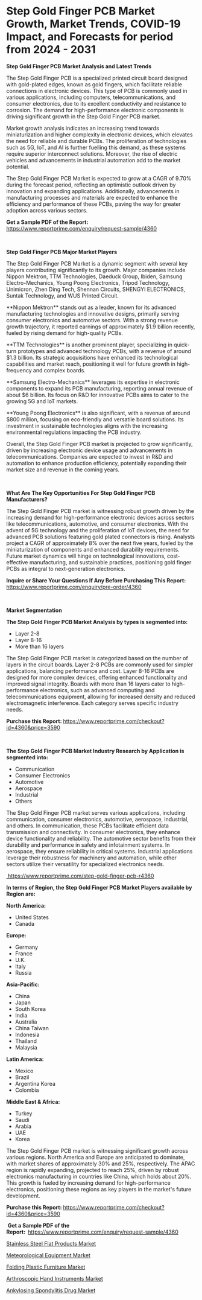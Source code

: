 <p><h1>Step Gold Finger PCB Market Growth, Market Trends, COVID-19 Impact, and Forecasts for period from 2024 - 2031</h1></p><p><strong>Step Gold Finger PCB Market Analysis and Latest Trends</strong></p>
<p><p>The Step Gold Finger PCB is a specialized printed circuit board designed with gold-plated edges, known as gold fingers, which facilitate reliable connections in electronic devices. This type of PCB is commonly used in various applications, including computers, telecommunications, and consumer electronics, due to its excellent conductivity and resistance to corrosion. The demand for high-performance electronic components is driving significant growth in the Step Gold Finger PCB market. </p><p>Market growth analysis indicates an increasing trend towards miniaturization and higher complexity in electronic devices, which elevates the need for reliable and durable PCBs. The proliferation of technologies such as 5G, IoT, and AI is further fuelling this demand, as these systems require superior interconnect solutions. Moreover, the rise of electric vehicles and advancements in industrial automation add to the market potential. </p><p>The Step Gold Finger PCB Market is expected to grow at a CAGR of 9.70% during the forecast period, reflecting an optimistic outlook driven by innovation and expanding applications. Additionally, advancements in manufacturing processes and materials are expected to enhance the efficiency and performance of these PCBs, paving the way for greater adoption across various sectors.</p></p>
<p><strong>Get a Sample PDF of the Report:&nbsp;</strong> <a href="https://www.reportprime.com/enquiry/request-sample/4360">https://www.reportprime.com/enquiry/request-sample/4360</a></p>
<p>&nbsp;</p>
<p><strong>Step Gold Finger PCB Major Market Players</strong></p>
<p><p>The Step Gold Finger PCB Market is a dynamic segment with several key players contributing significantly to its growth. Major companies include Nippon Mektron, TTM Technologies, Daeduck Group, Ibiden, Samsung Electro-Mechanics, Young Poong Electronics, Tripod Technology, Unimicron, Zhen Ding Tech, Shennan Circuits, SHENGYI ELECTRONICS, Suntak Technology, and WUS Printed Circuit.</p><p>**Nippon Mektron** stands out as a leader, known for its advanced manufacturing technologies and innovative designs, primarily serving consumer electronics and automotive sectors. With a strong revenue growth trajectory, it reported earnings of approximately $1.9 billion recently, fueled by rising demand for high-quality PCBs.</p><p>**TTM Technologies** is another prominent player, specializing in quick-turn prototypes and advanced technology PCBs, with a revenue of around $1.3 billion. Its strategic acquisitions have enhanced its technological capabilities and market reach, positioning it well for future growth in high-frequency and complex boards.</p><p>**Samsung Electro-Mechanics** leverages its expertise in electronic components to expand its PCB manufacturing, reporting annual revenue of about $6 billion. Its focus on R&D for innovative PCBs aims to cater to the growing 5G and IoT markets.</p><p>**Young Poong Electronics** is also significant, with a revenue of around $800 million, focusing on eco-friendly and versatile board solutions. Its investment in sustainable technologies aligns with the increasing environmental regulations impacting the PCB industry.</p><p>Overall, the Step Gold Finger PCB market is projected to grow significantly, driven by increasing electronic device usage and advancements in telecommunications. Companies are expected to invest in R&D and automation to enhance production efficiency, potentially expanding their market size and revenue in the coming years.</p></p>
<p>&nbsp;</p>
<p><strong>What Are The Key Opportunities For Step Gold Finger PCB Manufacturers?</strong></p>
<p><p>The Step Gold Finger PCB market is witnessing robust growth driven by the increasing demand for high-performance electronic devices across sectors like telecommunications, automotive, and consumer electronics. With the advent of 5G technology and the proliferation of IoT devices, the need for advanced PCB solutions featuring gold plated connectors is rising. Analysts project a CAGR of approximately 8% over the next five years, fueled by the miniaturization of components and enhanced durability requirements. Future market dynamics will hinge on technological innovations, cost-effective manufacturing, and sustainable practices, positioning gold finger PCBs as integral to next-generation electronics.</p></p>
<p><strong>Inquire or Share Your Questions If Any Before Purchasing This Report:</strong> <a href="https://www.reportprime.com/enquiry/pre-order/4360">https://www.reportprime.com/enquiry/pre-order/4360</a></p>
<p>&nbsp;</p>
<p><strong>Market Segmentation</strong></p>
<p><strong>The Step Gold Finger PCB Market Analysis by types is segmented into:</strong></p>
<p><ul><li>Layer 2-8</li><li>Layer 8-16</li><li>More than 16 layers</li></ul></p>
<p><p>The Step Gold Finger PCB market is categorized based on the number of layers in the circuit boards. Layer 2-8 PCBs are commonly used for simpler applications, balancing performance and cost. Layer 8-16 PCBs are designed for more complex devices, offering enhanced functionality and improved signal integrity. Boards with more than 16 layers cater to high-performance electronics, such as advanced computing and telecommunications equipment, allowing for increased density and reduced electromagnetic interference. Each category serves specific industry needs.</p></p>
<p><strong>Purchase this Report:&nbsp;</strong><a href="https://www.reportprime.com/checkout?id=4360&price=3590">https://www.reportprime.com/checkout?id=4360&price=3590</a></p>
<p>&nbsp;</p>
<p><strong>The Step Gold Finger PCB Market Industry Research by Application is segmented into:</strong></p>
<p><ul><li>Communication</li><li>Consumer Electronics</li><li>Automotive</li><li>Aerospace</li><li>Industrial</li><li>Others</li></ul></p>
<p><p>The Step Gold Finger PCB market serves various applications, including communication, consumer electronics, automotive, aerospace, industrial, and others. In communication, these PCBs facilitate efficient data transmission and connectivity. In consumer electronics, they enhance device functionality and reliability. The automotive sector benefits from their durability and performance in safety and infotainment systems. In aerospace, they ensure reliability in critical systems. Industrial applications leverage their robustness for machinery and automation, while other sectors utilize their versatility for specialized electronics needs.</p></p>
<p><a href="https://www.reportprime.com/step-gold-finger-pcb-r4360">&nbsp;https://www.reportprime.com/step-gold-finger-pcb-r4360</a></p>
<p><strong>In terms of Region, the Step Gold Finger PCB Market Players available by Region are:</strong></p>
<p>
    <p> <strong> North America: </strong>
        <ul>
            <li>United States</li>
            <li>Canada</li>
        </ul>
        </p> 
    <p> <strong> Europe: </strong>
        <ul>
            <li>Germany</li>
            <li>France</li>
            <li>U.K.</li>
            <li>Italy</li>
            <li>Russia</li>
        </ul>
        </p> 
    <p> <strong> Asia-Pacific: </strong>
        <ul>
            <li>China</li>
            <li>Japan</li>
            <li>South Korea</li>
            <li>India</li>
            <li>Australia</li>
            <li>China Taiwan</li>
            <li>Indonesia</li>
            <li>Thailand</li>
            <li>Malaysia</li>
        </ul>
        </p> 
    <p> <strong> Latin America: </strong>
        <ul>
            <li>Mexico</li>
            <li>Brazil</li>
            <li>Argentina Korea</li>
            <li>Colombia</li>
        </ul>
        </p> 
    <p> <strong> Middle East & Africa: </strong>
        <ul>
            <li>Turkey</li>
            <li>Saudi</li>
            <li>Arabia</li>
            <li>UAE</li>
            <li>Korea</li>
        </ul>
    </p>
    </p>
<p><p>The Step Gold Finger PCB market is witnessing significant growth across various regions. North America and Europe are anticipated to dominate, with market shares of approximately 30% and 25%, respectively. The APAC region is rapidly expanding, projected to reach 25%, driven by robust electronics manufacturing in countries like China, which holds about 20%. This growth is fueled by increasing demand for high-performance electronics, positioning these regions as key players in the market's future development.</p></p>
<p><strong>Purchase this Report: </strong><a href="https://www.reportprime.com/checkout?id=4360&price=3590">https://www.reportprime.com/checkout?id=4360&price=3590</a></p>
<p>&nbsp;<strong>Get a Sample PDF of the Report:&nbsp;&nbsp;</strong><a href="https://www.reportprime.com/enquiry/request-sample/4360">https://www.reportprime.com/enquiry/request-sample/4360</a></p>
<p><strong></strong></p>
<p><p><a href="https://issuu.com/reportprime-2/docs/stainless-steel-flat-products-marke_10ffc825c178c5">Stainless Steel Flat Products Market</a></p><p><a href="https://www.linkedin.com/pulse/meteorological-equipment-industry-analysis-report-its-gurhe?trackingId=uCAYMMi5Tk%2Bis8MIYBub%2BA%3D%3D">Meteorological Equipment Market</a></p><p><a href="https://issuu.com/reportprime-2/docs/folding-plastic-furniture-market-si_91097feb1e8e70">Folding Plastic Furniture Market</a></p><p><a href="https://www.linkedin.com/pulse/arthroscopic-hand-instruments-market-share-size-trends-industry-pn0re?trackingId=%2FrJpqajoRpuk0Xqm3mkmPg%3D%3D">Arthroscopic Hand Instruments Market</a></p><p><a href="https://www.linkedin.com/pulse/how-ankylosing-spondylitis-drug-market-evolve-growth-analysis-0is6e?trackingId=E931BJrZRB%2BmfpBvIBX7sw%3D%3D">Ankylosing Spondylitis Drug Market</a></p></p>